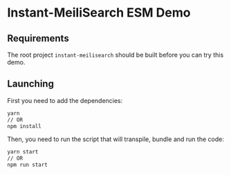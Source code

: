 # Instant-MeiliSearch ESM Demo

## Requirements

The root project `instant-meilisearch` should be built before you can try this demo.

## Launching

First you need to add the dependencies:

```bash
yarn
// OR
npm install
```

Then, you need to run the script that will transpile, bundle and run the code:

```bash
yarn start
// OR
npm run start
```
